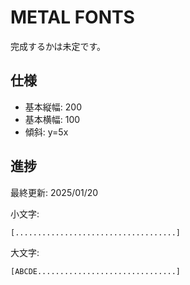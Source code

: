# METAL FONTS
完成するかは未定です。

## 仕様

 - 基本縦幅: 200
 - 基本横幅: 100
 - 傾斜: y=5x

## 進捗

最終更新: 2025/01/20

小文字: 

```[....................................]```

大文字: 

```[ABCDE...............................]```